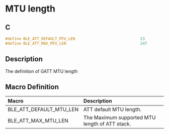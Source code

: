# MTU length

## C

```c
#define BLE_ATT_DEFAULT_MTU_LEN                             23
#define BLE_ATT_MAX_MTU_LEN                                 247
```

## Description

The definition of GATT MTU length

## Macro Definition

|Macro|Description|
|:---|:---|
|BLE_ATT_DEFAULT_MTU_LEN|ATT default MTU length.|
|BLE_ATT_MAX_MTU_LEN|The Maximum supported MTU length of ATT stack.|
